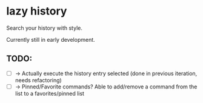 # lazy history

Search your history with style.

Currently still in early development.

## TODO:

- [ ] -> Actually execute the history entry selected (done in previous iteration, needs refactoring)
- [ ] -> Pinned/Favorite commands? Able to add/remove a command from the list to a favorites/pinned list
